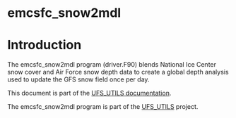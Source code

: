 
# emcsfc_snow2mdl

# Introduction

The emcsfc_snow2mdl program (driver.F90) blends National Ice Center
snow cover and Air Force snow depth data to create a global depth
analysis used to update the GFS snow field once per day.

This document is part of the <a href="../index.html">UFS_UTILS
documentation</a>.

The emcsfc_snow2mdl program is part of the
[UFS_UTILS](https://github.com/ufs-community/UFS_UTILS) project.
